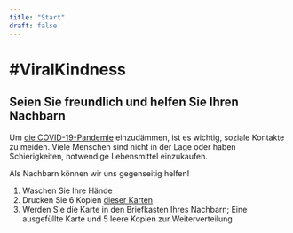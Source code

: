 ```yaml
---
title: "Start"
draft: false
---
```


# #ViralKindness

## Seien Sie freundlich und helfen Sie Ihren Nachbarn

Um [die COVID-19-Pandemie](https://de.wikipedia.org/wiki/COVID-19) einzudämmen, ist es wichtig, soziale Kontakte zu meiden.
Viele Menschen sind nicht in der Lage oder haben Schierigkeiten, notwendige Lebensmittel einzukaufen.

Als Nachbarn können wir uns gegenseitig helfen!

1. Waschen Sie Ihre Hände
2. Drucken Sie 6 Kopien [dieser Karten](/de/card/v1)
3. Werden Sie die Karte in den Briefkasten Ihres Nachbarn; Eine ausgefüllte Karte und 5 leere Kopien zur Weiterverteilung
